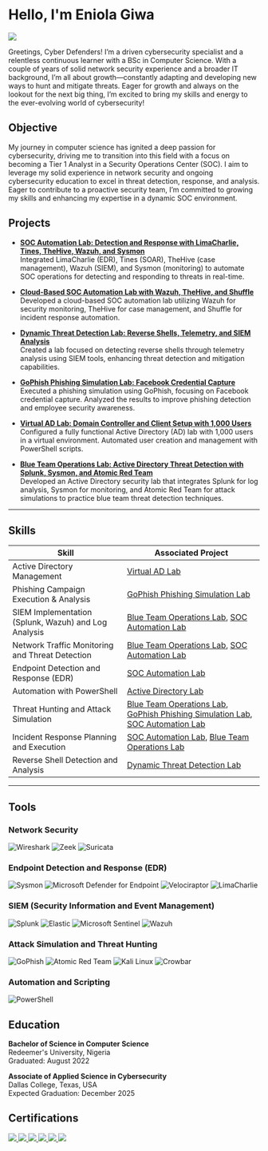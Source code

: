 # Hello, I'm Eniola Giwa 
<a href="https://www.linkedin.com/in/eniola-giwa24/"><img src="https://img.shields.io/badge/-LinkedIn-0072b1?&style=for-the-badge&logo=linkedin&logoColor=white" /></a>


Greetings, Cyber Defenders! I’m a driven cybersecurity specialist and a relentless continuous learner with a BSc in Computer Science. With a couple of years of solid network security experience and a broader IT background, I’m all about growth—constantly adapting and developing new ways to hunt and mitigate threats. Eager for growth and always on the lookout for the next big thing, I’m excited to bring my skills and energy to the ever-evolving world of cybersecurity!

## Objective
My journey in computer science has ignited a deep passion for cybersecurity, driving me to transition into this field with a focus on becoming a Tier 1 Analyst in a Security Operations Center (SOC). I aim to leverage my solid experience in network security and ongoing cybersecurity education to excel in threat detection, response, and analysis. Eager to contribute to a proactive security team, I’m committed to growing my skills and enhancing my expertise in a dynamic SOC environment.


## Projects

- [**SOC Automation Lab: Detection and Response with LimaCharlie, Tines, TheHive, Wazuh, and Sysmon**](https://github.com/Ennygee/SOC-Automation-Lab-Detection-and-Response-with-LimaCharlie-Tines-TheHive-Wazuh-and-Sysmon)  
  Integrated LimaCharlie (EDR), Tines (SOAR), TheHive (case management), Wazuh (SIEM), and Sysmon (monitoring) to automate SOC operations for detecting and responding to threats in real-time.

- [**Cloud-Based SOC Automation Lab with Wazuh, TheHive, and Shuffle**](https://github.com/Ennygee/Cloud-Based-SOC-Automation-Lab-with-Wazuh-TheHive-and-Shuffle)  
  Developed a cloud-based SOC automation lab utilizing Wazuh for security monitoring, TheHive for case management, and Shuffle for incident response automation.

- [**Dynamic Threat Detection Lab: Reverse Shells, Telemetry, and SIEM Analysis**](https://github.com/Ennygee/Dynamic-Threat-Detection-Lab-Reverse-Shells-Telemetry-and-SIEM-Analysis)  
  Created a lab focused on detecting reverse shells through telemetry analysis using SIEM tools, enhancing threat detection and mitigation capabilities.

- [**GoPhish Phishing Simulation Lab: Facebook Credential Capture**](https://github.com/Ennygee/GoPhish-Phishing-Simulation-Lab-Facebook-Credential-Capture)  
  Executed a phishing simulation using GoPhish, focusing on Facebook credential capture. Analyzed the results to improve phishing detection and employee security awareness.

- [**Virtual AD Lab: Domain Controller and Client Setup with 1,000 Users**](https://github.com/Ennygee/Virtual-AD-Lab-Domain-Controller-and-Client-Setup-with-1-000-Users)  
  Configured a fully functional Active Directory (AD) lab with 1,000 users in a virtual environment. Automated user creation and management with PowerShell scripts.

- [**Blue Team Operations Lab: Active Directory Threat Detection with Splunk, Sysmon, and Atomic Red Team**](https://github.com/Ennygee/Blue-Team-Operations-Lab-Active-Directory-Threat-Detection-with-Splunk-Sysmon-and-Atomic-Red-Team)  
  Developed an Active Directory security lab that integrates Splunk for log analysis, Sysmon for monitoring, and Atomic Red Team for attack simulations to practice blue team threat detection techniques.

---

## Skills

| Skill                                               | Associated Project                                               |
|-----------------------------------------------------|------------------------------------------------------------------|
| Active Directory Management                         | [Virtual AD Lab](https://github.com/Ennygee/Virtual-AD-Lab-Domain-Controller-and-Client-Setup-with-1-000-Users) |
| Phishing Campaign Execution & Analysis              | [GoPhish Phishing Simulation Lab](https://github.com/Ennygee/GoPhish-Phishing-Simulation-Lab-Facebook-Credential-Capture) |
| SIEM Implementation (Splunk, Wazuh) and Log Analysis| [Blue Team Operations Lab](https://github.com/Ennygee/Blue-Team-Operations-Lab-Active-Directory-Threat-Detection-with-Splunk-Sysmon-and-Atomic-Red-Team), [SOC Automation Lab](https://github.com/Ennygee/SOC-Automation-Lab-Detection-and-Response-with-LimaCharlie-Tines-TheHive-Wazuh-and-Sysmon) |
| Network Traffic Monitoring and Threat Detection     | [Blue Team Operations Lab](https://github.com/Ennygee/Blue-Team-Operations-Lab-Active-Directory-Threat-Detection-with-Splunk-Sysmon-and-Atomic-Red-Team), [SOC Automation Lab](https://github.com/Ennygee/SOC-Automation-Lab-Detection-and-Response-with-LimaCharlie-Tines-TheHive-Wazuh-and-Sysmon) |
| Endpoint Detection and Response (EDR)               | [SOC Automation Lab](https://github.com/Ennygee/SOC-Automation-Lab-Detection-and-Response-with-LimaCharlie-Tines-TheHive-Wazuh-and-Sysmon) |
| Automation with PowerShell                          | [Active Directory Lab](https://github.com/Ennygee/Virtual-AD-Lab-Domain-Controller-and-Client-Setup-with-1-000-Users) |
| Threat Hunting and Attack Simulation                | [Blue Team Operations Lab](https://github.com/Ennygee/Blue-Team-Operations-Lab-Active-Directory-Threat-Detection-with-Splunk-Sysmon-and-Atomic-Red-Team), [GoPhish Phishing Simulation Lab](https://github.com/Ennygee/GoPhish-Phishing-Simulation-Lab-Facebook-Credential-Capture), [SOC Automation Lab](https://github.com/Ennygee/SOC-Automation-Lab-Detection-and-Response-with-LimaCharlie-Tines-TheHive-Wazuh-and-Sysmon) |
| Incident Response Planning and Execution            | [SOC Automation Lab](https://github.com/Ennygee/SOC-Automation-Lab-Detection-and-Response-with-LimaCharlie-Tines-TheHive-Wazuh-and-Sysmon), [Blue Team Operations Lab](https://github.com/Ennygee/Blue-Team-Operations-Lab-Active-Directory-Threat-Detection-with-Splunk-Sysmon-and-Atomic-Red-Team) |
| Reverse Shell Detection and Analysis                | [Dynamic Threat Detection Lab](https://github.com/Ennygee/Dynamic-Threat-Detection-Lab-Reverse-Shells-Telemetry-and-SIEM-Analysis) |

---

## Tools

### Network Security
![Wireshark](https://img.shields.io/badge/Wireshark-0078D7?style=for-the-badge&logo=wireshark&logoColor=white)
![Zeek](https://img.shields.io/badge/Zeek-6C4FBB?style=for-the-badge)
![Suricata](https://img.shields.io/badge/Suricata-FB4F14?style=for-the-badge&logo=suricata&logoColor=white)

### Endpoint Detection and Response (EDR)
![Sysmon](https://img.shields.io/badge/Sysmon-6C757D?style=for-the-badge)
![Microsoft Defender for Endpoint](https://img.shields.io/badge/Microsoft%20Defender%20for%20Endpoint-0078D7?style=for-the-badge)
![Velociraptor](https://img.shields.io/badge/Velociraptor-5E478E?style=for-the-badge)
![LimaCharlie](https://img.shields.io/badge/LimaCharlie-6C4FBB?style=for-the-badge)

### SIEM (Security Information and Event Management)
![Splunk](https://img.shields.io/badge/Splunk-000000?style=for-the-badge&logo=splunk&logoColor=white)
![Elastic](https://img.shields.io/badge/Elastic-005571?style=for-the-badge&logo=elastic&logoColor=white)
![Microsoft Sentinel](https://img.shields.io/badge/Microsoft%20Sentinel-0078D7?style=for-the-badge)
![Wazuh](https://img.shields.io/badge/Wazuh-6C4FBB?style=for-the-badge)

### Attack Simulation and Threat Hunting
![GoPhish](https://img.shields.io/badge/GoPhish-5E478E?style=for-the-badge)
![Atomic Red Team](https://img.shields.io/badge/Atomic%20Red%20Team-6C4FBB?style=for-the-badge)
![Kali Linux](https://img.shields.io/badge/Kali%20Linux-557C94?style=for-the-badge&logo=kalilinux&logoColor=white)
![Crowbar](https://img.shields.io/badge/Crowbar-5E478E?style=for-the-badge)

### Automation and Scripting
![PowerShell](https://img.shields.io/badge/PowerShell-5391FE?style=for-the-badge&logo=powershell&logoColor=white)





## Education

**Bachelor of Science in Computer Science**  
Redeemer's University, Nigeria  
Graduated: August 2022

**Associate of Applied Science in Cybersecurity**  
Dallas College, Texas, USA  
Expected Graduation: December 2025




## Certifications

<div>
    <a href="https://www.credly.com/badges/bf38a4ff-3f9b-4a2f-8044-dcc57fef3c9e" target="_blank">
        <img src="https://img.shields.io/badge/-CCNA-2962FF?&style=for-the-badge&logo=Cisco&logoColor=white" />
    </a>
    <a href="https://www.credly.com/badges/a7197eb8-dbe8-4e6f-85bb-44db5bc26649" target="_blank">
        <img src="https://img.shields.io/badge/-Security%2B-FF0000?&style=for-the-badge&logo=CompTIA&logoColor=white" />
    </a>
    <a href="https://www.credly.com/badges/580df600-2127-4641-8cec-6d5da50e8756" target="_blank">
        <img src="https://img.shields.io/badge/-Network%2B-007ACC?&style=for-the-badge&logo=CompTIA&logoColor=white" />
    </a>
    <a href="https://www.credly.com/badges/db8ea891-a7da-4228-bd55-de70f5fe8d0b" target="_blank">
        <img src="https://img.shields.io/badge/-A%2B-4D4D4D?&style=for-the-badge&logo=CompTIA&logoColor=white" />
    </a>
    <a href="https://www.isc2.org/Certifications/CC" target="_blank">
        <img src="https://img.shields.io/badge/-ISC2%20CC-008000?&style=for-the-badge&logo=ISC2&logoColor=white" />
    </a>
    <a href="https://www.credly.com/badges/c31d3b31-9372-4823-9dd0-36082a8861a9" target="_blank">
        <img src="https://img.shields.io/badge/-Google%20IT%20Support-34A853?&style=for-the-badge&logo=Google&logoColor=white" />
    </a>
</div>


